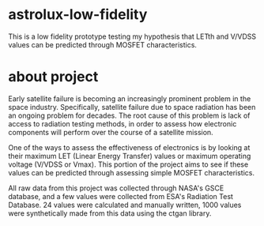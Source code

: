# astrolux-low-fidelity
This is a low fidelity prototype testing my hypothesis that LETth and V/VDSS values can be predicted through MOSFET characteristics. 

# about project
Early satellite failure is becoming an increasingly prominent problem in the space industry. Specifically, satellite failure due to space radiation has been an ongoing problem for decades. 
The root cause of this problem is lack of access to radiation testing methods, in order to assess how electronic components will perform over the course of a satellite mission. 

One of the ways to assess the effectiveness of electronics is by looking at their maximum LET (Linear Energy Transfer) values or maximum operating voltage (V/VDSS or Vmax). This portion of the project aims to see if these values can be predicted through assessing simple MOSFET characteristics. 

All raw data from this project was collected through NASA's GSCE database, and a few values were collected from ESA's Radiation Test Database. 24 values were calculated and manually written, 1000 values were synthetically made from this data using the ctgan library. 
